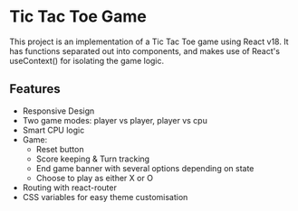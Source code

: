 # Tic Tac Toe Game

This project is an implementation of a Tic Tac Toe game using React v18. It has functions separated out into components, and makes use of React's useContext() for isolating the game logic.

## Features
- Responsive Design
- Two game modes: player vs player, player vs cpu
- Smart CPU logic
- Game:
    - Reset button
    - Score keeping & Turn tracking
    - End game banner with several options depending on state
    - Choose to play as either X or O
- Routing with react-router
- CSS variables for easy theme customisation
